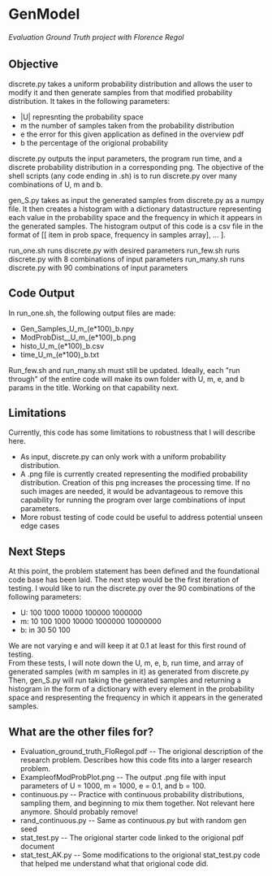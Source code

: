 # GenModel
###### Evaluation Ground Truth project with Florence Regol

## Objective
discrete.py takes a uniform probability distribution and allows the user to modify it and then generate samples from that modified probability distribution. 
It takes in the following parameters:
* |U| represnting the probability space
* m the number of samples taken from the probability distribution
* e the error for this given application as defined in the overview pdf
* b the percentage of the origional probability 

discrete.py outputs the input parameters, the program run time, and a discrete probability distribution in a corresponding png. 
The objective of the shell scripts (any code ending in .sh) is to run discrete.py over many combinations of U, m and b. 

gen_S.py takes as input the generated samples from discrete.py as a numpy file. It then creates a histogram with a dictionary datastructure representing each value in the probability space and the frequency in which it appears in the generated samples. The histogram output of this code is a csv file in the format of [[ item in prob space, frequency in samples array], ... ]. 

run_one.sh runs discrete.py with desired parameters
run_few.sh runs discrete.py with 8 combinations of input parameters
run_many.sh runs discrete.py with 90 combinations of input parameters

## Code Output
In run_one.sh, the following output files are made:
* Gen_Samples_U_m_(e*100)_b.npy
* ModProbDist__U_m_(e*100)_b.png
* histo_U_m_(e*100)_b.csv
* time_U_m_(e*100)_b.txt

Run_few.sh and run_many.sh must still be updated. Ideally, each "run through" of the entire code will make its own folder with U, m, e, and b params in the title. Working on that capability next. 

## Limitations
Currently, this code has some limitations to robustness that I will describe here. 
* As input, discrete.py can only work with a uniform probability distribution. 
* A .png file is currently created representing the modified probability distribution. Creation of this png increases the processing time. If no such images are needed, it would be advantageous to remove this capability for running the program over large combinations of input parameters. 
* More robust testing of code could be useful to address potential unseen edge cases

## Next Steps
At this point, the problem statement has been defined and the foundational code base has been laid. The next step would be the first iteration of testing. I would like to run the discrete.py over the 90 combinations of the following parameters:
* U: 100 1000 10000 100000 1000000
* m: 10 100 1000 10000 1000000 10000000
* b: in 30 50 100

We are not varying e and will keep it at 0.1 at least for this first round of testing. \
From these tests, I will note down the U, m, e, b, run time, and array of generated samples (with m samples in it) as generated from discrete.py \
Then, gen_S.py will run taking the generated samples and returning a histogram in the form of a dictionary with every element in the probability space and respresenting the frequency in which it appears in the generated samples.


## What are the other files for?
* Evaluation_ground_truth_FloRegol.pdf -- The origional description of the research problem. Describes how this code fits into a larger research problem. 
* ExampleofModProbPlot.png -- The output .png file with input parameters of U = 1000, m = 1000, e = 0.1, and b = 100. 
* continuous.py -- Practice with continuous probability distributions, sampling them, and beginning to mix them together. Not relevant here anymore. Should probably remove!
* rand_continuous.py -- Same as continuous.py but with random gen seed
* stat_test.py -- The origional starter code linked to the origional pdf document
* stat_test_AK.py -- Some modifications to the origional stat_test.py code that helped me understand what that origional code did.
